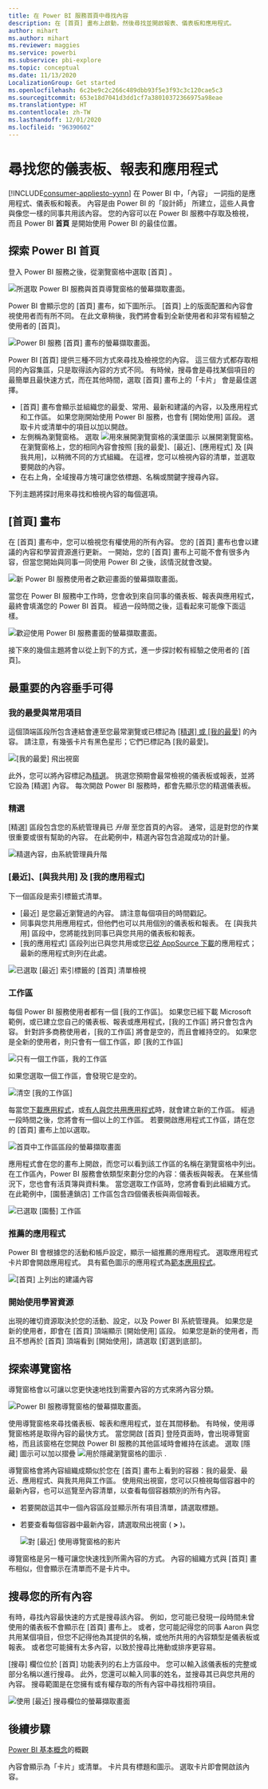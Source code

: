 ```yaml
---
title: 在 Power BI 服務首頁中尋找內容
description: 在 [首頁] 畫布上啟動，然後尋找並開啟報表、儀表板和應用程式。
author: mihart
ms.author: mihart
ms.reviewer: maggies
ms.service: powerbi
ms.subservice: pbi-explore
ms.topic: conceptual
ms.date: 11/13/2020
LocalizationGroup: Get started
ms.openlocfilehash: 6c2be9c2c266c489dbb93f5e3f93c3c120cae5c3
ms.sourcegitcommit: 653e18d7041d3dd1cf7a38010372366975a98eae
ms.translationtype: HT
ms.contentlocale: zh-TW
ms.lasthandoff: 12/01/2020
ms.locfileid: "96390602"
---
```

# <a name="find-your-dashboards-reports-and-apps"></a>尋找您的儀表板、報表和應用程式

[!INCLUDE[consumer-appliesto-yynn](../includes/consumer-appliesto-yynn.md)]
在 Power BI 中，「內容」  一詞指的是應用程式、儀表板和報表。 內容是由 Power BI 的「設計師」  所建立，這些人員會與像您一樣的同事共用該內容。 您的內容可以在 Power BI 服務中存取及檢視，而且 Power BI **首頁** 是開始使用 Power BI 的最佳位置。

## <a name="explore-power-bi-home"></a>探索 Power BI 首頁
登入 Power BI 服務之後，從瀏覽窗格中選取 [首頁]  。 

![所選取 Power BI 服務與首頁導覽窗格的螢幕擷取畫面。](media/end-user-home/power-bi-select-home.png)


Power BI 會顯示您的 [首頁] 畫布，如下圖所示。 [首頁] 上的版面配置和內容會視使用者而有所不同。 在此文章稍後，我們將會看到全新使用者和非常有經驗之使用者的 [首頁]。 
 
![Power BI 服務 [首頁] 畫布的螢幕擷取畫面。](media/end-user-home/power-bi-canvas.png)

Power BI [首頁] 提供三種不同方式來尋找及檢視您的內容。 這三個方式都存取相同的內容集區，只是取得該內容的方式不同。 有時候，搜尋會是尋找某個項目的最簡單且最快速方式，而在其他時間，選取 [首頁] 畫布上的「卡片」  會是最佳選擇。

- [首頁] 畫布會顯示並組織您的最愛、常用、最新和建議的內容，以及應用程式和工作區。  如果您剛開始使用 Power BI 服務，也會有 [開始使用] 區段。 選取卡片或清單中的項目以加以開啟。
- 左側稱為瀏覽窗格。 選取 ![用來展開瀏覽窗格的漢堡圖示](media/end-user-home/power-bi-expand.png) 以展開瀏覽窗格。 在瀏覽窗格上，您的相同內容會按照 [我的最愛]、[最近]、[應用程式] 及 [與我共用]，以稍微不同的方式組織。 在這裡，您可以檢視內容的清單，並選取要開啟的內容。
- 在右上角，全域搜尋方塊可讓您依標題、名稱或關鍵字搜尋內容。

下列主題將探討用來尋找和檢視內容的每個選項。

## <a name="home-canvas"></a>[首頁] 畫布
在 [首頁] 畫布中，您可以檢視您有權使用的所有內容。 您的 [首頁] 畫布也會以建議的內容和學習資源進行更新。 一開始，您的 [首頁] 畫布上可能不會有很多內容，但當您開始與同事一同使用 Power BI 之後，該情況就會改變。

![新 Power BI 服務使用者之歡迎畫面的螢幕擷取畫面。](media/end-user-home/power-bi-home-new-user.png)


 
當您在 Power BI 服務中工作時，您會收到來自同事的儀表板、報表與應用程式，最終會填滿您的 Power BI 首頁。 經過一段時間之後，這看起來可能像下面這樣。

![歡迎使用 Power BI 服務畫面的螢幕擷取畫面。](media/end-user-home/power-bi-experienced-user.png)

 
接下來的幾個主題將會以從上到下的方式，進一步探討較有經驗之使用者的 [首頁]。

## <a name="most-important-content-at-your-fingertips"></a>最重要的內容垂手可得

### <a name="favorites-and-frequents"></a>我的最愛與常用項目
這個頂端區段所包含連結會連至您最常瀏覽或已標記為 [[精選] 或 [我的最愛]](end-user-favorite.md) 的內容。 請注意，有幾張卡片有黑色星形；它們已標記為 [我的最愛]。 

![[我的最愛] 飛出視窗](./media/end-user-home/power-bi-home-favorites.png)

此外，您可以將內容標記為[精選](end-user-featured.md)。 挑選您預期會最常檢視的儀表板或報表，並將它設為 [精選]  內容。 每次開啟 Power BI 服務時，都會先顯示您的精選儀表板。 

### <a name="featured"></a>精選
[精選] 區段包含您的系統管理員已 *升階* 至您首頁的內容。 通常，這是對您的作業很重要或很有幫助的內容。 在此範例中，精選內容包含追蹤成功的計量。


![精選內容，由系統管理員升階](./media/end-user-home/power-bi-home-featured.png)

### <a name="recents-shared-with-me-and-my-apps"></a>[最近]、[與我共用] 及 [我的應用程式]
下一個區段是索引標籤式清單。 
- [最近] 是您最近瀏覽過的內容。 請注意每個項目的時間戳記。 
- 同事與您共用應用程式，但他們也可以共用個別的儀表板和報表。 在 [與我共用] 區段中，您將能找到同事已與您共用的儀表板和報表。 
- [我的應用程式]  區段列出已與您共用或您[已從 AppSource 下載](end-user-apps.md)的應用程式；最新的應用程式則列在此處。 

![已選取 [最近] 索引標籤的 [首頁] 清單檢視](./media/end-user-home/power-bi-recents.png)

### <a name="workspaces"></a>工作區
每個 Power BI 服務使用者都有一個 [我的工作區]。 如果您已經下載 Microsoft 範例，或已建立您自己的儀表板、報表或應用程式，[我的工作區] 將只會包含內容。 針對許多商務使用者，[我的工作區] 將會是空的，而且會維持空的。 如果您是全新的使用者，則只會有一個工作區，即 [我的工作區] 

![只有一個工作區，我的工作區](./media/end-user-home/power-bi-one-workspace.png)

如果您選取一個工作區，會發現它是空的。

![清空 [我的工作區]](./media/end-user-home/power-bi-empty-workspace.png)

每當您[下載應用程式](end-user-app-marketing.md)，或[有人與您共用應用程式](end-user-apps.md)時，就會建立新的工作區。 經過一段時間之後，您將會有一個以上的工作區。 若要開啟應用程式工作區，請在您的 [首頁] 畫布上加以選取。 

![首頁中工作區區段的螢幕擷取畫面](./media/end-user-home/power-bi-workspaces-more.png)

應用程式會在您的畫布上開啟，而您可以看到該工作區的名稱在瀏覽窗格中列出。 在工作區內，Power BI 服務會依類型來劃分您的內容：儀表板與報表。 在某些情況下，您也會有活頁簿與資料集。 當您選取工作區時，您將會看到此組織方式。 在此範例中，[園藝連鎖店] 工作區包含四個儀表板與兩個報表。

![已選取 [園藝] 工作區](./media/end-user-home/power-bi-search-workspace.png)

### <a name="recommended-apps"></a>推薦的應用程式
Power BI 會根據您的活動和帳戶設定，顯示一組推薦的應用程式。 選取應用程式卡片即會開啟應用程式。 具有藍色圖示的應用程式為[範本應用程式](../connect-data/service-template-apps-overview.md)。

![[首頁] 上列出的建議內容](./media/end-user-home/power-bi-recommended.png)
 
### <a name="getting-started-learning-resources"></a>開始使用學習資源
出現的確切資源取決於您的活動、設定，以及 Power BI 系統管理員。 如果您是新的使用者，即會在 [首頁] 頂端顯示 [開始使用] 區段。 如果您是新的使用者，而且不想再於 [首頁] 頂端看到 [開始使用]，請選取 [釘選到底部]。
 
## <a name="explore-the-nav-pane"></a>探索導覽窗格

導覽窗格會以可讓以您更快速地找到需要內容的方式來將內容分類。  

![Power BI 服務導覽窗格的螢幕擷取畫面。](media/end-user-home/power-bi-nav-pane.png)


使用導覽窗格來尋找儀表板、報表和應用程式，並在其間移動。 有時候，使用導覽窗格將是取得內容的最快方式。 當您開啟 [首頁] 登陸頁面時，會出現導覽窗格，而且該窗格在您開啟 Power BI 服務的其他區域時會維持在該處。 選取 [隱藏] 圖示可以加以摺疊 ![用於隱藏瀏覽窗格的圖示](media/end-user-home/power-bi-hide.png) .
  
導覽窗格會將內容組織成類似於您在 [首頁] 畫布上看到的容器：我的最愛、最近、應用程式、與我共用與工作區。 使用飛出視窗，您可以只檢視每個容器中的最新內容，也可以巡覽至內容清單，以查看每個容器類別的所有內容。
 
- 若要開啟這其中一個內容區段並顯示所有項目清單，請選取標題。
- 若要查看每個容器中最新內容，請選取飛出視窗 ( **>** )。

    ![對 [最近] 使用導覽窗格的影片](media/end-user-home/recents2.gif)

 
導覽窗格是另一種可讓您快速找到所需內容的方式。 內容的組織方式與 [首頁] 畫布相似，但會顯示在清單而不是卡片中。 

## <a name="search-all-of-your-content"></a>搜尋您的所有內容
有時，尋找內容最快速的方式是搜尋該內容。 例如，您可能已發現一段時間未曾使用的儀表板不會顯示在 [首頁] 畫布上。 或者，您可能記得您的同事 Aaron 與您共用某個項目，但您不記得他為其提供的名稱，或他所共用的內容類型是儀表板或報表。 或者您可能擁有太多內容，以致於搜尋比捲動或排序更容易。 
 
[搜尋] 欄位位於 [首頁] 功能表列的右上方區段中。 您可以輸入該儀表板的完整或部分名稱以進行搜尋。 此外，您還可以輸入同事的姓名，並搜尋其已與您共用的內容。 搜尋範圍是在您擁有或有權存取的所有內容中尋找相符項目。

![使用 [最近] 搜尋欄位的螢幕擷取畫面](media/end-user-home/power-bi-search-field.png)

## <a name="next-steps"></a>後續步驟
[Power BI 基本概念](end-user-basic-concepts.md)的概觀


內容會顯示為「卡片」或清單。 卡片具有標題和圖示。 選取卡片即會開啟該內容。
